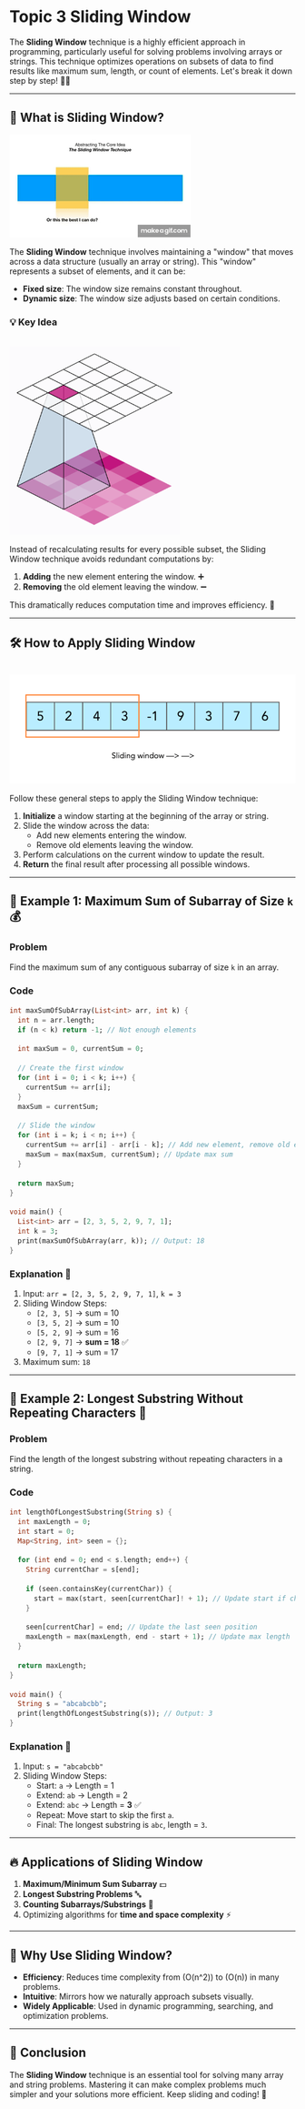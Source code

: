 # Topic 3 Sliding Window

The **Sliding Window** technique is a highly efficient approach in programming, particularly useful for solving problems involving arrays or strings. This technique optimizes operations on subsets of data to find results like maximum sum, length, or count of elements. Let's break it down step by step! 🏊‍♂️

---

## 📌 What is Sliding Window?

![Sliding Window](example-2.gif)

The **Sliding Window** technique involves maintaining a "window" that moves across a data structure (usually an array or string). This "window" represents a subset of elements, and it can be:
- **Fixed size**: The window size remains constant throughout.
- **Dynamic size**: The window size adjusts based on certain conditions.

### 💡 Key Idea

<br>
<img src="example-3.gif" alt="Sliding Window" width="300">

Instead of recalculating results for every possible subset, the Sliding Window technique avoids redundant computations by:
1. **Adding** the new element entering the window. ➕
2. **Removing** the old element leaving the window. ➖

This dramatically reduces computation time and improves efficiency. 🚀

---

## 🛠️ How to Apply Sliding Window

<br>
<img src="example-1.gif" alt="Sliding Window" width="600">

Follow these general steps to apply the Sliding Window technique:

1. **Initialize** a window starting at the beginning of the array or string.
2. Slide the window across the data:
   - Add new elements entering the window.
   - Remove old elements leaving the window.
3. Perform calculations on the current window to update the result.
4. **Return** the final result after processing all possible windows.

---

## 📝 Example 1: Maximum Sum of Subarray of Size `k` 💰

### Problem
Find the maximum sum of any contiguous subarray of size `k` in an array.

### Code

```dart
int maxSumOfSubArray(List<int> arr, int k) {
  int n = arr.length;
  if (n < k) return -1; // Not enough elements

  int maxSum = 0, currentSum = 0;

  // Create the first window
  for (int i = 0; i < k; i++) {
    currentSum += arr[i];
  }
  maxSum = currentSum;

  // Slide the window
  for (int i = k; i < n; i++) {
    currentSum += arr[i] - arr[i - k]; // Add new element, remove old element
    maxSum = max(maxSum, currentSum); // Update max sum
  }

  return maxSum;
}

void main() {
  List<int> arr = [2, 3, 5, 2, 9, 7, 1];
  int k = 3;
  print(maxSumOfSubArray(arr, k)); // Output: 18
}
```

### Explanation 📝
1. Input: `arr = [2, 3, 5, 2, 9, 7, 1]`, `k = 3`
2. Sliding Window Steps:
   - `[2, 3, 5]` → sum = 10
   - `[3, 5, 2]` → sum = 10
   - `[5, 2, 9]` → sum = 16
   - `[2, 9, 7]` → **sum = 18** ✅
   - `[9, 7, 1]` → sum = 17
3. Maximum sum: `18`

---

## 📝 Example 2: Longest Substring Without Repeating Characters 🔑

### Problem
Find the length of the longest substring without repeating characters in a string.

### Code

```dart
int lengthOfLongestSubstring(String s) {
  int maxLength = 0;
  int start = 0;
  Map<String, int> seen = {};

  for (int end = 0; end < s.length; end++) {
    String currentChar = s[end];

    if (seen.containsKey(currentChar)) {
      start = max(start, seen[currentChar]! + 1); // Update start if char repeats
    }

    seen[currentChar] = end; // Update the last seen position
    maxLength = max(maxLength, end - start + 1); // Update max length
  }

  return maxLength;
}

void main() {
  String s = "abcabcbb";
  print(lengthOfLongestSubstring(s)); // Output: 3
}
```

### Explanation 📝
1. Input: `s = "abcabcbb"`
2. Sliding Window Steps:
   - Start: `a` → Length = 1
   - Extend: `ab` → Length = 2
   - Extend: `abc` → Length = **3** ✅
   - Repeat: Move start to skip the first `a`.
   - Final: The longest substring is `abc`, length = `3`.

---

## 🔥 Applications of Sliding Window

1. **Maximum/Minimum Sum Subarray** 💵
2. **Longest Substring Problems** 🔤
3. **Counting Subarrays/Substrings** 🧮
4. Optimizing algorithms for **time and space complexity** ⚡

---

## 🚀 Why Use Sliding Window?

- **Efficiency**: Reduces time complexity from \(O(n^2)\) to \(O(n)\) in many problems.
- **Intuitive**: Mirrors how we naturally approach subsets visually.
- **Widely Applicable**: Used in dynamic programming, searching, and optimization problems.

---

## 🏁 Conclusion

The **Sliding Window** technique is an essential tool for solving many array and string problems. Mastering it can make complex problems much simpler and your solutions more efficient. Keep sliding and coding! 🎯
